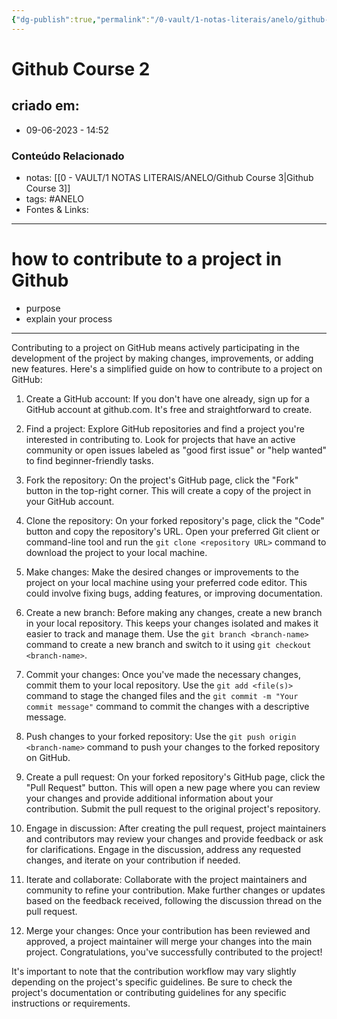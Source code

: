```yaml
---
{"dg-publish":true,"permalink":"/0-vault/1-notas-literais/anelo/github-course-2/","tags":["ANELO"],"dgHomeLink":true,"dgShowLocalGraph":true,"dgShowFileTree":true,"dgEnableSearch":true,"noteIcon":""}
---
```


# Github Course 2

## criado em: 
-  09-06-2023 - 14:52

### Conteúdo Relacionado
- notas: [[0 - VAULT/1 NOTAS LITERAIS/ANELO/Github Course 3\|Github Course 3]]
- tags: #ANELO 
- Fontes & Links: 

---

# how to contribute to a project in Github

- purpose
- explain your process

---

Contributing to a project on GitHub means actively participating in the development of the project by making changes, improvements, or adding new features. Here's a simplified guide on how to contribute to a project on GitHub:

1. Create a GitHub account: If you don't have one already, sign up for a GitHub account at github.com. It's free and straightforward to create.

2. Find a project: Explore GitHub repositories and find a project you're interested in contributing to. Look for projects that have an active community or open issues labeled as "good first issue" or "help wanted" to find beginner-friendly tasks.

3. Fork the repository: On the project's GitHub page, click the "Fork" button in the top-right corner. This will create a copy of the project in your GitHub account.

4. Clone the repository: On your forked repository's page, click the "Code" button and copy the repository's URL. Open your preferred Git client or command-line tool and run the `git clone <repository URL>` command to download the project to your local machine.

5. Make changes: Make the desired changes or improvements to the project on your local machine using your preferred code editor. This could involve fixing bugs, adding features, or improving documentation.

6. Create a new branch: Before making any changes, create a new branch in your local repository. This keeps your changes isolated and makes it easier to track and manage them. Use the `git branch <branch-name>` command to create a new branch and switch to it using `git checkout <branch-name>`.

7. Commit your changes: Once you've made the necessary changes, commit them to your local repository. Use the `git add <file(s)>` command to stage the changed files and the `git commit -m "Your commit message"` command to commit the changes with a descriptive message.

8. Push changes to your forked repository: Use the `git push origin <branch-name>` command to push your changes to the forked repository on GitHub.

9. Create a pull request: On your forked repository's GitHub page, click the "Pull Request" button. This will open a new page where you can review your changes and provide additional information about your contribution. Submit the pull request to the original project's repository.

10. Engage in discussion: After creating the pull request, project maintainers and contributors may review your changes and provide feedback or ask for clarifications. Engage in the discussion, address any requested changes, and iterate on your contribution if needed.

11. Iterate and collaborate: Collaborate with the project maintainers and community to refine your contribution. Make further changes or updates based on the feedback received, following the discussion thread on the pull request.

12. Merge your changes: Once your contribution has been reviewed and approved, a project maintainer will merge your changes into the main project. Congratulations, you've successfully contributed to the project!

It's important to note that the contribution workflow may vary slightly depending on the project's specific guidelines. Be sure to check the project's documentation or contributing guidelines for any specific instructions or requirements.

